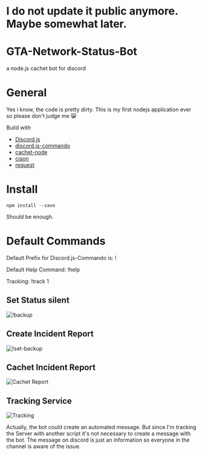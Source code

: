 # I do not update it public anymore. Maybe somewhat later.












# GTA-Network-Status-Bot
a node.js cachet bot for discord

# General
Yes i know, the code is pretty dirty. This is my first nodejs application ever so please don't judge me :smile_cat:

Build with
* [Discord.js](https://discord.js.org)
* [discord.js-commando](https://github.com/Gawdl3y/discord.js-commando)
* [cachet-node](https://github.com/mwillbanks/cachet-node)
* [cjson](https://github.com/kof/node-cjson)
* [request](https://github.com/request/request)

# Install
```
npm install --save
```
Should be enough. 

# Default Commands
Default Prefix for Discord.js-Commando is:  !

Default Help Command: !help

Tracking: !track 1

## Set Status silent
![!backup](http://puu.sh/u1phM/81d64f7deb.png)

## Create Incident Report
![!set-backup](http://puu.sh/u1pMF/4f1a3de061.png)

## Cachet Incident Report
![Cachet Report](http://puu.sh/u1pPS/1bfbccd343.png)

## Tracking Service
![Tracking](http://puu.sh/u5VIV/47e5d49a02.png)

Actually, the bot could create an automated message. But since I'm tracking the Server with another script it's not necessary to create a message with the bot. The message on discord is just an information so everyone in the channel is aware of the issue. 
